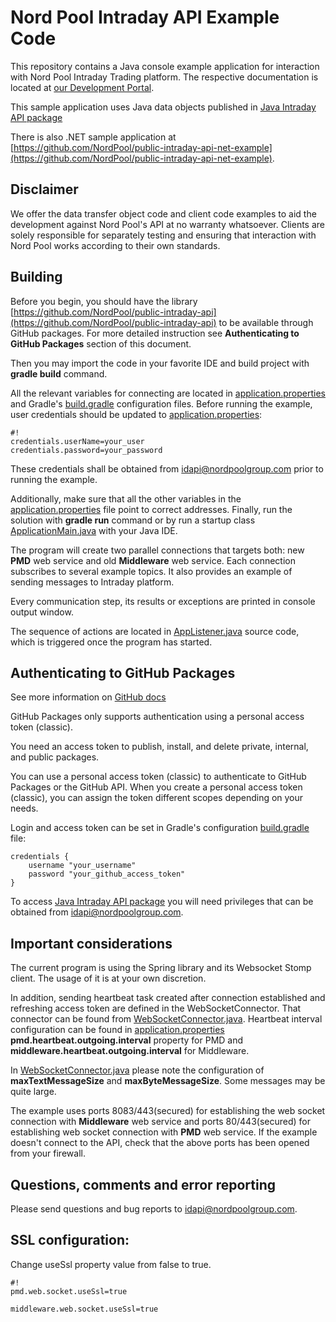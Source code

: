# Nord Pool Intraday API Example Code #

This repository contains a Java console example application for interaction with Nord Pool Intraday Trading platform. The respective documentation is located at [our Development Portal](https://developers.nordpoolgroup.com/v1.0/docs/id-introduction). 

This sample application uses Java data objects published in [Java Intraday API package](https://maven.pkg.github.com/NordPool/public-intraday-api)

There is also .NET sample application at [https://github.com/NordPool/public-intraday-api-net-example](https://github.com/NordPool/public-intraday-api-net-example). 

## Disclaimer ##

We offer the data transfer object code and client code examples to aid the development against Nord Pool's API at no warranty whatsoever. Clients are solely responsible for separately testing and ensuring that interaction with Nord Pool works according to their own standards.

## Building ##

Before you begin, you should have the library [https://github.com/NordPool/public-intraday-api](https://github.com/NordPool/public-intraday-api) to be available through GitHub packages. 
For more detailed instruction see **Authenticating to GitHub Packages** section of this document.


Then you may import the code in your favorite IDE and build project with **gradle build** command.

All the relevant variables for connecting are located in [application.properties](/src/main/resources/application.properties) and Gradle's [build.gradle](build.gradle) configuration files. 
Before running the example, user credentials should be updated to [application.properties](/src/main/resources/application.properties):
```
#!
credentials.userName=your_user
credentials.password=your_password
```

These credentials shall be obtained from [idapi@nordpoolgroup.com](mailto:idapi@nordpoolgroup.com) prior to running the example.

Additionally, make sure that all the other variables in the [application.properties](/src/main/resources/application.properties) file point to correct addresses.
Finally, run the solution with **gradle run** command or by run a startup class [ApplicationMain.java](/src/main/java/nps/id/publicapi/java/client/ApplicationMain.java) with your Java IDE.

The program will create two parallel connections that targets both: new **PMD** web service and old **Middleware** web service.
Each connection subscribes to several example topics. It also provides an example of sending messages to Intraday platform.

Every communication step, its results or exceptions are printed in console output window.

The sequence of actions are located in [AppListener.java](/src/main/java/nps/id/publicapi/java/client/startup/AppListener.java) source code, which is triggered once the program has started.

## Authenticating to GitHub Packages ##

See more information on [GitHub docs](https://docs.github.com/en/packages/learn-github-packages/introduction-to-github-packages#authenticating-to-github-packages)

GitHub Packages only supports authentication using a personal access token (classic). 

You need an access token to publish, install, and delete private, internal, and public packages.

You can use a personal access token (classic) to authenticate to GitHub Packages or the GitHub API. When you create a personal access token (classic), you can assign the token different scopes depending on your needs. 

Login and access token can be set in Gradle's configuration [build.gradle](build.gradle) file:
```
credentials {
    username "your_username"
    password "your_github_access_token"
}
```
To access [Java Intraday API package](https://maven.pkg.github.com/NordPool/public-intraday-api) you will need privileges that can be obtained from [idapi@nordpoolgroup.com](mailto:idapi@nordpoolgroup.com).

## Important considerations ##

The current program is using the Spring library and its Websocket Stomp client. The usage of it is at your own discretion. 

In addition, sending heartbeat task created after connection established and refreshing access token are  defined in the WebSocketConnector. That connector can be found from [WebSocketConnector.java](src/main/java/nps/id/publicapi/java/client/connection/WebSocketConnector.java).
Heartbeat interval configuration can be found in [application.properties](src/main/resources/application.properties) **pmd.heartbeat.outgoing.interval** property for PMD and **middleware.heartbeat.outgoing.interval** for Middleware.

In [WebSocketConnector.java](/src/main/java/nps/id/publicapi/java/client/connection/WebSocketConnector.java) please note the configuration of **maxTextMessageSize** and **maxByteMessageSize**. 
Some messages may be quite large. 

The example uses ports 8083/443(secured) for establishing the web socket connection with **Middleware** web service and ports 80/443(secured) for establishing web socket connection with **PMD** web service. 
If the example doesn't connect to the API, check that the above ports has been opened from your firewall.

## Questions, comments and error reporting ##

Please send questions and bug reports to [idapi@nordpoolgroup.com](mailto:idapi@nordpoolgroup.com).

## SSL configuration: 

Change useSsl property value from false to true.
```
#!
pmd.web.socket.useSsl=true

middleware.web.socket.useSsl=true
```